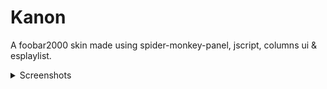 # Kanon
A foobar2000 skin made using spider-monkey-panel, jscript, columns ui &amp; esplaylist.

<details>
	<summary>Screenshots</summary><p>
	![One](img/1.png)
	![Two](img/2.png)
	![Three](img/3.png)
</p></details>
